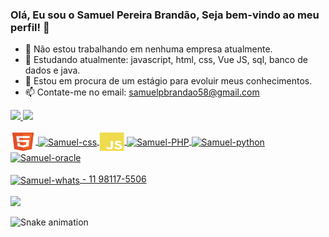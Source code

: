 ### Olá, Eu sou o Samuel Pereira Brandão, Seja bem-vindo ao meu perfil! 👋

- 🔭 Não estou trabalhando em nenhuma empresa atualmente.
- 🌱 Estudando atualmente: javascript, html, css, Vue JS, sql, banco de dados e java.
- 🤔 Estou em procura de um estágio para evoluir meus conhecimentos.
- 📫 Contate-me no email: samuelpbrandao58@gmail.com

<div align="left">
  <a href="https://github.com/SamuelPereiraBrandao">
  <img height="150em"  src="https://github-readme-stats.vercel.app/api?username=SamuelPereiraBrandao&show_icons=true&theme=dark&include_all_commits=true&count_private=true"/>
  <img height="150em"  src="https://github-readme-stats.vercel.app/api/top-langs/?username=SamuelPereiraBrandao&layout=compact&langs_count=7&theme=dark"/>
    
    
    
    
</div>

  <div style="display: inline_block"><br>
  <img align="center" alt="Samuel-HTML" height="30" width="40" src="https://raw.githubusercontent.com/devicons/devicon/master/icons/html5/html5-original.svg">
  <img align="center" alt="Samuel-css" height="30" width="40" src="https://cdn.jsdelivr.net/gh/devicons/devicon/icons/css3/css3-original.svg">
    <link height="30" width="40" href="https://cdn.jsdelivr.net/npm/@mdi/font@6.x/css/materialdesignicons.min.css" rel="stylesheet">
  <img align="center" alt="Samuel-Js" height="30" width="40" src="https://raw.githubusercontent.com/devicons/devicon/master/icons/javascript/javascript-plain.svg">   
  <img align="center" alt="Samuel-PHP" height="30" width="40" src="https://cdn.jsdelivr.net/gh/devicons/devicon/icons/php/php-plain.svg">
  <img align="center" alt="Samuel-python" height="30" width="40" src="https://cdn.jsdelivr.net/gh/devicons/devicon/icons/python/python-original.svg">
  <img align="center" alt="Samuel-oracle" height="30" width="40" src="https://cdn.jsdelivr.net/gh/devicons/devicon/icons/oracle/oracle-original.svg">

</div>
  
  <br>
  
  
  
  <div>
    <img align="center" alt="Samuel-whats" height="30" width="120" src="https://img.shields.io/badge/WhatsApp-25D366?style=for-the-badge&logo=whatsapp&logoColor=white"> - 11 98117-5506

  </div>
  <br>
  <a href="https://www.linkedin.com/in/samuel-pereira-brand%C3%A3o/" target="_blank"><img src="https://img.shields.io/badge/-LinkedIn-%230077B5?style=for-the-badge&logo=linkedin&logoColor=white" target="_blank"></a> 
 
  ![Snake animation](https://github.com/SamuelPereiraBrandao/SamuelPereiraBrandao/blob/output/github-contribution-grid-snake.svg)
 
</div>

